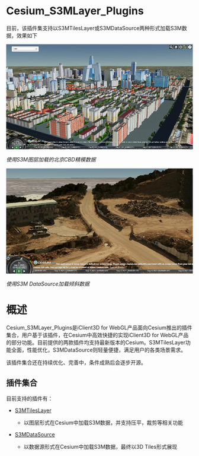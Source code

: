 # Cesium_S3MLayer_Plugins

目前，该插件集支持以S3MTilesLayer或S3MDataSource两种形式加载S3M数据，效果如下

![](./figures/cbd.jpg)

_使用S3M图层加载的北京CBD精模数据_

![](./figures/S3M_DataSource.jpg)

_使用S3M DataSource加载倾斜数据_

# 概述
Cesium_S3MLayer_Plugins是iClient3D for WebGL产品面向Cesium推出的插件集合，用户基于该插件，在Cesium中高效快捷的实现iClient3D for WebGL产品的部分功能。目前提供的两款插件均支持最新版本的Cesium。S3MTilesLayer功能全面，性能优化，S3MDataSource则轻量便捷，满足用户的各类场景需求。


该插件集合还在持续优化、完善中，条件成熟后会逐步开源。

## 插件集合
目前支持的插件有：

* [S3MTilesLayer](./S3MTilesLayer/)

    * 以图层形式在Cesium中加载S3M数据，并支持压平，裁剪等相关功能

* [S3MDataSource](./S3MDataSource/)
    * 以数据源形式在Cesium中加载S3M数据，最终以3D Tiles形式展现
